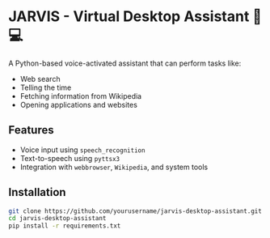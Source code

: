 # JARVIS - Virtual Desktop Assistant 🧠💻

A Python-based voice-activated assistant that can perform tasks like:
- Web search
- Telling the time
- Fetching information from Wikipedia
- Opening applications and websites

## Features
- Voice input using `speech_recognition`
- Text-to-speech using `pyttsx3`
- Integration with `webbrowser`, `Wikipedia`, and system tools

## Installation
```bash
git clone https://github.com/yourusername/jarvis-desktop-assistant.git
cd jarvis-desktop-assistant
pip install -r requirements.txt
